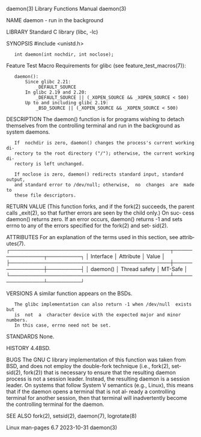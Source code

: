 daemon(3)                  Library Functions Manual                  daemon(3)

NAME
       daemon - run in the background

LIBRARY
       Standard C library (libc, -lc)

SYNOPSIS
       #include <unistd.h>

       int daemon(int nochdir, int noclose);

   Feature Test Macro Requirements for glibc (see feature_test_macros(7)):

       daemon():
           Since glibc 2.21:
               _DEFAULT_SOURCE
           In glibc 2.19 and 2.20:
               _DEFAULT_SOURCE || (_XOPEN_SOURCE && _XOPEN_SOURCE < 500)
           Up to and including glibc 2.19:
               _BSD_SOURCE || (_XOPEN_SOURCE && _XOPEN_SOURCE < 500)

DESCRIPTION
       The daemon() function is for programs wishing to detach themselves from
       the controlling terminal and run in the background as system daemons.

       If  nochdir is zero, daemon() changes the process's current working di‐
       rectory to the root directory ("/"); otherwise, the current working di‐
       rectory is left unchanged.

       If noclose is zero, daemon() redirects standard input, standard output,
       and standard error to /dev/null; otherwise,  no  changes  are  made  to
       these file descriptors.

RETURN VALUE
       (This  function  forks,  and  if the fork(2) succeeds, the parent calls
       _exit(2), so that further errors are seen by the child only.)  On  suc‐
       cess  daemon()  returns  zero.  If an error occurs, daemon() returns -1
       and sets errno to any of the errors specified for the fork(2) and  set‐
       sid(2).

ATTRIBUTES
       For  an  explanation  of  the  terms  used in this section, see attrib‐
       utes(7).
       ┌───────────────────────────────────────────┬───────────────┬─────────┐
       │ Interface                                 │ Attribute     │ Value   │
       ├───────────────────────────────────────────┼───────────────┼─────────┤
       │ daemon()                                  │ Thread safety │ MT-Safe │
       └───────────────────────────────────────────┴───────────────┴─────────┘

VERSIONS
       A similar function appears on the BSDs.

       The glibc implementation can also return -1 when /dev/null  exists  but
       is  not  a  character device with the expected major and minor numbers.
       In this case, errno need not be set.

STANDARDS
       None.

HISTORY
       4.4BSD.

BUGS
       The GNU C library implementation of this function was taken  from  BSD,
       and  does  not  employ  the  double-fork technique (i.e., fork(2), set‐
       sid(2), fork(2)) that is necessary to ensure that the resulting  daemon
       process  is  not  a session leader.  Instead, the resulting daemon is a
       session leader.  On systems  that  follow  System  V  semantics  (e.g.,
       Linux),  this means that if the daemon opens a terminal that is not al‐
       ready a controlling terminal for another session,  then  that  terminal
       will inadvertently become the controlling terminal for the daemon.

SEE ALSO
       fork(2), setsid(2), daemon(7), logrotate(8)

Linux man-pages 6.7               2023-10-31                         daemon(3)

